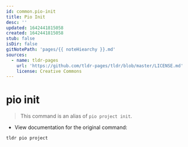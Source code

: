 ```yaml
---
id: common.pio-init
title: Pio Init
desc: ''
updated: 1642441815058
created: 1642441815058
stub: false
isDir: false
gitNotePath: 'pages/{{ noteHiearchy }}.md'
sources:
  - name: tldr-pages
    url: 'https://github.com/tldr-pages/tldr/blob/master/LICENSE.md'
    license: Creative Commons
---
```

# pio init

> This command is an alias of `pio project init`.

- View documentation for the original command:

`tldr pio project`

